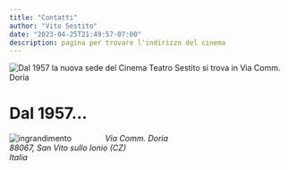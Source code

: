 ```yaml
---
title: "Contatti"
author: "Vito Sestito"
date: "2023-04-25T21:49:57-07:00"
description: pagina per trovare l'indirizzo del cinema
---
```

![Dal 1957 la nuova sede del Cinema Teatro Sestito si trova in Via Comm. Doria](/./contact_files/1957_Mappa_San_Vito.png)

# Dal 1957...

<img src="/./contact_files/IMG_4857.jpg" alt="ingrandimento" style="max-width:30%;min-width:30%;float: left; padding-right:20px"/>

*Via Comm. Doria  
88067, San Vito sullo Ionio (CZ)  
Italia*

&nbsp;
&nbsp;
&nbsp;
